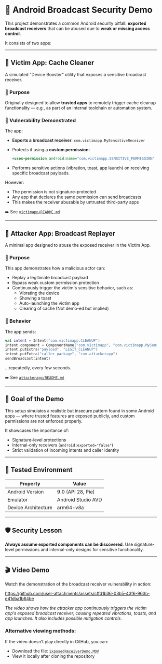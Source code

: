 # 🧪 Android Broadcast Security Demo

This project demonstrates a common Android security pitfall: **exported broadcast receivers** that can be abused due to **weak or missing access control**.

It consists of two apps:

---

## 📱 Victim App: Cache Cleaner

A simulated "Device Booster" utility that exposes a sensitive broadcast receiver.

### 🔹 Purpose

Originally designed to allow **trusted apps** to remotely trigger cache cleanup functionality — e.g., as part of an internal toolchain or automation system.

### 🔹 Vulnerability Demonstrated

The app:

- **Exports a broadcast receiver**:
  `com.victimapp.MySensitiveReceiver`

- Protects it using a **custom permission**:
  ```xml
  <uses-permission android:name="com.victimapp.SENSITIVE_PERMISSION" />
  ```

- Performs sensitive actions (vibration, toast, app launch) on receiving specific broadcast payloads.

However:

- The permission is not signature-protected
- Any app that declares the same permission can send broadcasts
- This makes the receiver abusable by untrusted third-party apps

➡️ See [`victimapp/README.md`](./victimapp/README.md)

---

## 🚨 Attacker App: Broadcast Replayer

A minimal app designed to abuse the exposed receiver in the Victim App.

### 🔹 Purpose

This app demonstrates how a malicious actor can:

- Replay a legitimate broadcast payload
- Bypass weak custom permission protection
- Continuously trigger the victim's sensitive behavior, such as:
  - Vibrating the device
  - Showing a toast
  - Auto-launching the victim app
  - Clearing of cache (Not demo-ed but implied)

### 🔹 Behavior

The app sends:

```kotlin
val intent = Intent("com.victimapp.CLEANUP")
intent.component = ComponentName("com.victimapp", "com.victimapp.MySensitiveReceiver")
intent.putExtra("payload", "LEGIT_CLEANUP")
intent.putExtra("caller_package", "com.attackerapp")
sendBroadcast(intent)
```

...repeatedly, every few seconds.

➡️ See [`attackerapp/README.md`](./attackerapp/README.md)

---

## 🎯 Goal of the Demo

This setup simulates a realistic but insecure pattern found in some Android apps — where trusted features are exposed publicly, and custom permissions are not enforced properly.

It showcases the importance of:

- Signature-level protections
- Internal-only receivers (`android:exported="false"`)
- Strict validation of incoming intents and caller identity

---

## 🧪 Tested Environment

| Property             | Value                          |
|----------------------|-------------------------------|
| Android Version      | 9.0 (API 28, Pie)              |
| Emulator             | Android Studio AVD             |
| Device Architecture  | arm64-v8a                      |

---

## 🛡️ Security Lesson

**Always assume exported components can be discovered.**
Use signature-level permissions and internal-only designs for sensitive functionality.

---

## 🎬 Video Demo

Watch the demonstration of the broadcast receiver vulnerability in action:


https://github.com/user-attachments/assets/cffd1b36-03b5-43f6-963b-e41dba1b64be


*The video shows how the attacker app continuously triggers the victim app's exposed broadcast receiver, causing repeated vibrations, toasts, and app launches. It also includes possible mitigation controls.*

### Alternative viewing methods:

If the video doesn't play directly in GitHub, you can:
- Download the file: [`ExposedReceiverDemo.MOV`](./ExposedReceiverDemo.MOV)
- View it locally after cloning the repository


